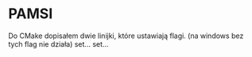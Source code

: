# PAMSI
Do CMake dopisałem dwie linijki, które ustawiają flagi. (na windows bez tych flag nie działa)
set...
set...